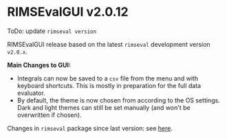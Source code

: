 # RIMSEvalGUI v2.0.12

ToDo: update `rimseval version`

RIMSEvalGUI release based on the latest `rimseval` development version `v2.0.x`.

**Main Changes to GUI:**
- Integrals can now be saved to a `csv` file from the menu and with keyboard shortcuts. This is mostly in preparation for the full data evaluator.
- By default, the theme is now chosen from according to the OS settings. Dark and light themes can still be set manually (and won't be overwritten if chosen).

Changes in `rimseval` package since last version: see [here](https://github.com/RIMS-Code/RIMSEval/releases/tag/v2.0.x).
